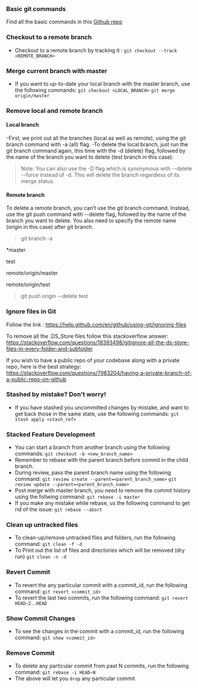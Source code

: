 ### Basic git commands

Find all the basic commands in this [Github repo](https://github.com/Kunena/Kunena-Forum/wiki/Create-a-new-branch-with-git-and-manage-branches)

### Checkout to a remote branch
- Checkout to a remote branch by tracking it : `git checkout --track <REMOTE_BRANCH>`

### Merge current branch with master
- If you want to up-to-date your local branch with the master branch, use the following commands: 
  `git checkout <LOCAL_BRANCH>`
  `git merge origin/master`

### Remove local and remote branch

#### Local branch
-First, we print out all the branches (local as well as remote), using the git branch command with -a (all) flag.
-To delete the local branch, just run the git branch command again, this time with the -d (delete) flag, followed by the name of the branch you want to delete (test branch in this case).

>Note: You can also use the -D flag which is synonymous with --delete --force instead of -d. This will delete the branch regardless of its merge status.

#### Remote branch

To delete a remote branch, you can’t use the git branch command. Instead, use the git push command with --delete flag, followed by the name of the branch you want to delete. You also need to specify the remote name (origin in this case) after git branch.

>git branch -a

*master

test

remote/origin/master

remote/origin/test

>git push origin --delete test

### Ignore files in Git

Follow the link : https://help.github.com/en/github/using-git/ignoring-files

To remove all the .DS_Store files follow this stackoverflow answer: https://stackoverflow.com/questions/18393498/gitignore-all-the-ds-store-files-in-every-folder-and-subfolder


If you wish to have a public repo of your codebase along with a private repo, here is the best strategy: https://stackoverflow.com/questions/7983204/having-a-private-branch-of-a-public-repo-on-github


### Stashed by mistake? Don't worry!
- If you have stashed you uncommitted changes by mistake, and want to get back those in the same state, use the following commands: 
  `git stash apply <stash_ref>`

### Stacked Feature Development
- You can start a branch from another branch using the following commands:
  `git checkout -b <new_branch_name>`
- Remember to rebase with the parent branch before commit in the child branch.
- During review, pass the parent branch name using the following command:
  `git review create --parent=<parent_branch_name>`
  `git review update --parent=<parent_branch_name>`
- Post merge with master branch, you need to remove the commit history using the follwing command:
  `git rebase -i master`
- If you make any mistake while rebase, us the following command to get rid of the issue:
  `git rebase --abort`
  
 ### Clean up untracked files
 - To clean-up/remove untracked files and folders, run the following command:
    `git clean -f -d`
 - To Print out the list of files and directories which will be removed (dry run)
    `git clean -n -d`
   
 ### Revert Commit
 - To revert the any particular commit with a commit_id, run the following command:
    `git revert <commit_id>`
 - To revert the last two commits, run the following command:
    `git revert HEAD~2..HEAD`

 ### Show Commit Changes
 - To see the changes in the commit with a commit_id, run the following command:
    `git show <commit_id>`

 ### Remove Commit
 - To delete any particular commit from past N commits, run the following command:
    `git rebase -i HEAD~N`
 - The above will let you `drop` any particular commit
